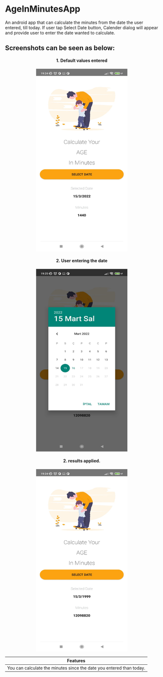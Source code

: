 # AgeInMinutesApp
An android app that can calculate the minutes from the date the user entered, till today. If user tap Select Date button, 
Calender dialog will appear and provide user to enter the date wanted to calculate. 

<table align="center">
 <thead>
  <tr>
   <th> Features </th>
  </tr>
 </thead>
 <tbody>
  <tr><td>You can calculate the minutes since the date you entered than today.</td></tr>



## Screenshots can be seen as below:


<h4 align="center">
1. Default values entered
</h4>

  

<p align="center">
 <img src="https://raw.githubusercontent.com/ihtiyargurkan/AgeInMinutesApp/master/screenshot_1.jpeg " width="300" height="600">   
</p>
 
 
<h4 align="center">
2. User entering the date
</h4>
 

<p align="center">
 <img src="https://raw.githubusercontent.com/ihtiyargurkan/AgeInMinutesApp/master/screenshot_3.jpeg " width="300" height="600">   
</p>

<h4 align="center">
2. results applied.
</h4>

<p align="center">
 <img src="https://raw.githubusercontent.com/ihtiyargurkan/AgeInMinutesApp/master/screenshot_2.jpeg " width="300" height="600">   
</p>
 
 
 


